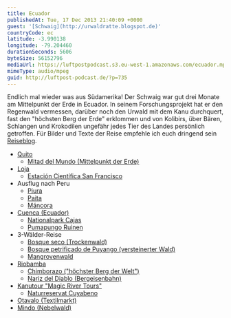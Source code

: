 ```yaml
---
title: Ecuador
publishedAt: Tue, 17 Dec 2013 21:40:09 +0000
guest: '[Schwaig](http://urwaldratte.blogspot.de)'
countryCode: ec
latitude: -3.990138
longitude: -79.204460
durationSeconds: 5606
byteSize: 56152796
mediaUrl: https://luftpostpodcast.s3.eu-west-1.amazonaws.com/ecuador.mp3
mimeType: audio/mpeg
guid: http://luftpost-podcast.de/?p=735
---
```


Endlich mal wieder was aus Südamerika! Der Schwaig war gut drei Monate am Mittelpunkt der Erde in Ecuador. In seinem Forschungsprojekt hat er den Regenwald vermessen, darüber noch den Urwald mit dem Kanu durchquert, fast den "höchsten Berg der Erde" erklommen und von Kolibirs, über Bären, Schlangen und Krokodilen ungefähr jedes Tier des Landes persönlich getroffen. Für Bilder und Texte der Reise empfehle ich euch dringend sein [Reiseblog](http://urwaldratte.blogspot.de). 
* [Quito](http://de.wikipedia.org/wiki/Quito)  
   * [Mitad del Mundo (Mittelpunkt der Erde)](http://de.wikipedia.org/wiki/Mitad%5Fdel%5FMundo)
* [Loja](http://de.wikipedia.org/wiki/Loja%5F%28Ecuador%29)  
   * [Estación Científica San Francisco](http://www.naturalezaycultura.org/spanish/htm/ecuador/areas-andes-sanfran.htm)
* Ausflug nach Peru  
   * [Piura](http://de.wikipedia.org/wiki/Piura%5F%28Stadt%29)  
   * [Paita](http://de.wikipedia.org/wiki/Paita)  
   * [Máncora](http://de.wikipedia.org/wiki/M%C3%A1ncora)
* [Cuenca (Ecuador)](http://de.wikipedia.org/wiki/Cuenca%5F%28Ecuador%29)  
   * [Nationalpark Cajas](http://de.wikipedia.org/wiki/Nationalpark%5FCajas)  
   * [Pumapungo Ruinen](http://www.wsimagazine.com/de/diaries/report/travel/pumapungo-ruinen%5F20131210081541.html#.UrC8zJEvv8s)
* 3-Wälder-Reise  
   * [Bosque seco (Trockenwald)](http://es.wikipedia.org/wiki/Bosque%5Fseco)  
   * [Bosque petrificado de Puyango (versteinerter Wald)](http://es.wikipedia.org/wiki/Bosque%5Fpetrificado%5Fde%5FPuyango)  
   * [Mangrovenwald](http://urwaldratte.blogspot.de/2012/10/machala-chambeli-mangrovenwald.html)
* [Riobamba](http://de.wikipedia.org/wiki/Riobamba)  
   * [Chimborazo ("höchster Berg der Welt")](http://de.wikipedia.org/wiki/Chimborazo)  
   * [Nariz del Diablo (Bergeisenbahn)](http://de.wikipedia.org/wiki/Nariz%5Fdel%5FDiablo)
* [Kanutour "Magic River Tours"](http://www.magicrivertours.com/)  
   * [Naturreservat Cuyabeno](http://de.wikipedia.org/wiki/Naturreservat%5FCuyabeno)
* [Otavalo (Textilmarkt)](http://de.wikipedia.org/wiki/Otavalo)
* [Mindo (Nebelwald)](http://de.wikipedia.org/wiki/Mindo)

